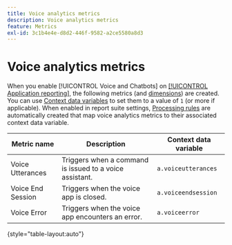 ```yaml
---
title: Voice analytics metrics
description: Voice analytics metrics
feature: Metrics
exl-id: 3c1b4e4e-d8d2-446f-9582-a2ce5580a8d3
---
```

# Voice analytics metrics

When you enable [!UICONTROL Voice and Chatbots] on [[!UICONTROL Application reporting]](/help/admin/tools/manage-rs/edit-settings/app-reporting.md), the following metrics (and [dimensions](../dimensions/voice-dimensions.md)) are created. You can use [Context data variables](/help/implement/vars/page-vars/contextdata.md) to set them to a value of `1` (or more if applicable). When enabled in report suite settings, [Processing rules](/help/admin/tools/manage-rs/edit-settings/general/processing-rules/pr-overview.md) are automatically created that map voice analytics metrics to their associated context data variable.

| Metric name | Description | Context data variable |
| --- | --- | --- |
| Voice Utterances | Triggers when a command is issued to a voice assistant. | `a.voiceutterances` |
| Voice End Session | Triggers when the voice app is closed. | `a.voiceendsession` |
| Voice Error | Triggers when the voice app encounters an error. | `a.voiceerror` |

{style="table-layout:auto"}

